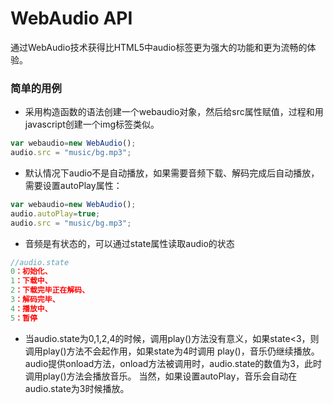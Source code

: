 # WebAudio API

通过WebAudio技术获得比HTML5中audio标签更为强大的功能和更为流畅的体验。


### 简单的用例

* 采用构造函数的语法创建一个webaudio对象，然后给src属性赋值，过程和用javascript创建一个img标签类似。

```js
var webaudio=new WebAudio();
audio.src = "music/bg.mp3";
```
* 默认情况下audio不是自动播放，如果需要音频下载、解码完成后自动播放，需要设置autoPlay属性：
```js
var webaudio=new WebAudio();
audio.autoPlay=true;
audio.src = "music/bg.mp3";
```
* 音频是有状态的，可以通过state属性读取audio的状态
```js
//audio.state
0：初始化、
1：下载中、
2：下载完毕正在解码、
3：解码完毕、
4：播放中、
5：暂停
```
* 当audio.state为0,1,2,4的时候，调用play()方法没有意义，如果state<3，则调用play()方法不会起作用，如果state为4时调用
play()，音乐仍继续播放。audio提供onload方法，onload方法被调用时，audio.state的数值为3，此时调用play()方法会播放音乐。
当然，如果设置autoPlay，音乐会自动在audio.state为3时候播放。

